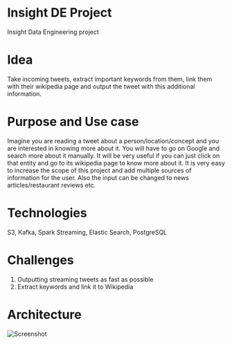 # Insight DE Project
Insight Data Engineering project

# Idea
Take incoming tweets, extract important keywords from them, link them with their wikipedia page and output the tweet with this additional information.

# Purpose and Use case
Imagine you are reading a tweet about a person/location/concept and you are interested in knowing more about it. You will have to go on Google and search more about it manually. It will be very useful if you can just click on that entity and go to its wikipedia page to know more about it.
It is very easy to increase the scope of this project and add multiple sources of information for the user. Also the input can be changed to news articles/restaurant reviews etc.

# Technologies
S3, Kafka, Spark Streaming, Elastic Search, PostgreSQL

# Challenges
1. Outputting streaming tweets as fast as possible
2. Extract keywords and link it to Wikipedia

# Architecture
![Screenshot](Pipeline.png)
